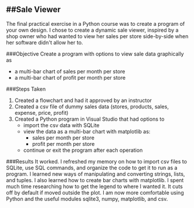 ##Sale Viewer
---
The final practical exercise in a Python course was to create a program of your own design. I chose to create a dynamic sale viewer, inspired by a shop owner who had wanted to view her sales per store side-by-side when her software didn't allow her to.

###Objective
Create a program with options to view sale data graphically as
* a multi-bar chart of sales per month per store
* a multi-bar chart of profit per month per store

###Steps Taken
1. Created a flowchart and had it approved by an instructor
2. Created a csv file of dummy sales data (stores, products, sales, expense, price, profit)
3. Created a Python program in Visual Studio that had options to 
    * import the csv data with SQLite
    * view the data as a multi-bar chart with matplotlib as:
        * sales per month per store
        * profit per month per store
    * continue or exit the program after each operation

###Results
It worked. I refreshed my memory on how to import csv files to SQLite, use SQL commands, and organize the code to get it to run as a program. I learned new ways of manipulating and converting strings, lists, and tuples. I also learned how to create bar charts with matplotlib. I spent much time researching how to get the legend to where I wanted it. It cuts off by default if moved outside the plot. I am now more comfortable using Python and the useful modules sqlite3, numpy, matplotlib, and csv. 
